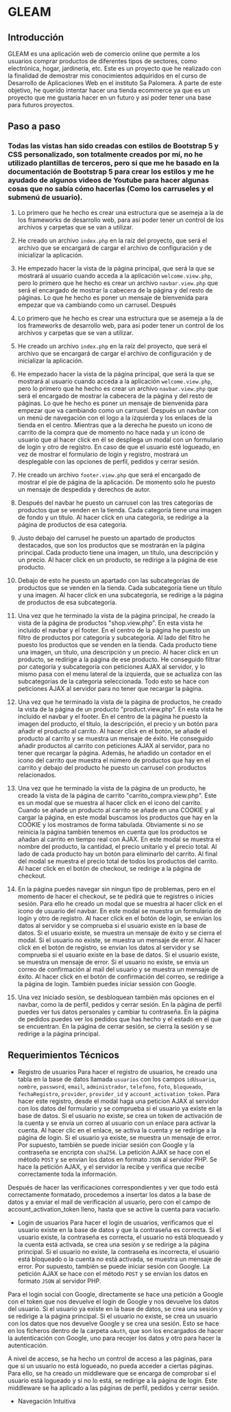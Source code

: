# GLEAM

## Introducción

GLEAM es una aplicación web de comercio online que permite a los usuarios comprar productos de diferentes tipos de sectores, como electrónica, hogar, jardinería, etc. Este es un proyecto que he realizado con la finalidad de demostrar mis conocimientos adquiridos en el curso de Desarrollo de Aplicaciones Web en el instituto Sa Palomera. A parte de este objetivo, he querido intentar hacer una tienda ecommerce ya que es un proyecto que me gustaría hacer en un futuro y así poder tener una base para futuros proyectos. 




## Paso a paso

### Todas las vistas han sido creadas con estilos de Bootstrap 5 y CSS personalizado, son totalmente creados por mí, no he utilizado plantillas de terceros, pero si que me he basado en la documentación de Bootstrap 5 para crear los estilos y me he ayudado de algunos videos de Youtube para hacer algunas cosas que no sabía cómo hacerlas (Como los carruseles y el submenú de usuario).

1. Lo primero que he hecho es crear una estructura que se asemeja a la de los frameworks de desarrollo web, para así poder tener un control de los archivos y carpetas que se van a utilizar.

2. He creado un archivo `index.php` en la raíz del proyecto, que será el archivo que se encargará de cargar el archivo de configuración y de inicializar la aplicación.

3. He empezado hacer la vista de la página principal, que será la que se mostrará al usuario cuando acceda a la aplicación `welcome.view.php`, pero lo primero que he hecho es crear un archivo `navbar.view.php` que será el encargado de mostrar la cabecera de la página y del resto de páginas. Lo que he hecho es poner un mensaje de bienvenida para empezar que va cambiando como un carrusel. Después
1. Lo primero que he hecho es crear una estructura que se asemeja a la de los frameworks de desarrollo web, para así poder tener un control de los archivos y carpetas que se van a utilizar.

2. He creado un archivo `index.php` en la raíz del proyecto, que será el archivo que se encargará de cargar el archivo de configuración y de inicializar la aplicación.

3. He empezado hacer la vista de la página principal, que será la que se mostrará al usuario cuando acceda a la aplicación `welcome.view.php`, pero lo primero que he hecho es crear un archivo `navbar.view.php` que será el encargado de mostrar la cabecera de la página y del resto de páginas. Lo que he hecho es poner un mensaje de bienvenida para empezar que va cambiando como un carrusel. Después un navbar con un menú de navegación con el logo a la izquierda y los enlaces de la tienda en el centro. Mientras que a la derecha he puesto un icono de carrito de la compra que de momento no hace nada y un icono de usuario que al hacer click en él se despliega un modal con un formulario de login y otro de registro. En caso de que el usuario esté logueado, en vez de mostrar el formulario de login y registro, mostrará un desplegable con las opciones de perfil, pedidos y cerrar sesión.

4. He creado un archivo `footer.view.php` que será el encargado de mostrar el pie de página de la aplicación. De momento solo he puesto un mensaje de despedida y derechos de autor.

5. Después del navbar he puesto un carrusel con las tres categorías de productos que se venden en la tienda. Cada categoría tiene una imagen de fondo y un título. Al hacer click en una categoría, se redirige a la página de productos de esa categoría.

6. Justo debajo del carrusel he puesto un apartado de productos destacados, que son los productos que se mostrarán en la página principal. Cada producto tiene una imagen, un título, una descripción y un precio. Al hacer click en un producto, se redirige a la página de ese producto.

7. Debajo de esto he puesto un apartado con las subcategorías de productos que se venden en la tienda. Cada subcategoría tiene un título y una imagen. Al hacer click en una subcategoría, se redirige a la página de productos de esa subcategoría.

8. Una vez que he terminado la vista de la página principal, he creado la vista de la página de productos "shop.view.php". En esta vista he incluido el navbar y el footer. En el centro de la página he puesto un filtro de productos por categoría y subcategoría. Al lado del filtro he puesto los productos que se venden en la tienda. Cada producto tiene una imagen, un título, una descripción y un precio. Al hacer click en un producto, se redirige a la página de ese producto. He conseguido filtrar por categoría y subcategoría con peticiones AJAX al servidor, y lo mismo pasa con el menu lateral de la izquierda, que se actualiza con las subcategorias de la categoria seleccionada. Todo esto se hace con peticiones AJAX al servidor para no tener que recargar la página.

9. Una vez que he terminado la vista de la página de productos, he creado la vista de la página de un producto "product.view.php". En esta vista he incluido el navbar y el footer. En el centro de la página he puesto la imagen del producto, el título, la descripción, el precio y un botón para añadir el producto al carrito. Al hacer click en el botón, se añade el producto al carrito y se muestra un mensaje de éxito. He conseguido añadir productos al carrito con peticiones AJAX al servidor, para no tener que recargar la página. Además, he añadido un contador en el icono del carrito que muestra el número de productos que hay en el carrito y debajo del producto he puesto un carrusel con productos relacionados. 

10. Una vez que he terminado la vista de la página de un producto, he creado la vista de la página de carrito "carrito_compra.view.php". Este es un modal que se muestra al hacer click en el icono del carrito. Cuando se añade un producto al carrito se añade en una COOKIE y al cargar la página, en este modal buscamos los productos que hay en la COOKIE y los mostramos de forma tabulada. Obviamente si no se reinicia la página también tenemos en cuenta que los productos se añadan al carrito en tiempo real con AJAX. En este modal se muestra el nombre del producto, la cantidad, el precio unitario y el precio total. Al lado de cada producto hay un botón para eliminarlo del carrito. Al final del modal se muestra el precio total de todos los productos del carrito. Al hacer click en el botón de checkout, se redirige a la página de checkout.

11. En la página puedes navegar sin ningun tipo de problemas, pero en el momento de hacer el checkout, se te pedirá que te registres o inicies sesión. Para ello he creado un modal que se muestra al hacer click en el icono de usuario del navbar. En este modal se muestra un formulario de login y otro de registro. Al hacer click en el botón de login, se envían los datos al servidor y se comprueba si el usuario existe en la base de datos. Si el usuario existe, se muestra un mensaje de éxito y se cierra el modal. Si el usuario no existe, se muestra un mensaje de error. Al hacer click en el botón de registro, se envían los datos al servidor y se comprueba si el usuario existe en la base de datos. Si el usuario existe, se muestra un mensaje de error. Si el usuario no existe, se envia un correo de confirmación al mail del usuario y se muestra un mensaje de éxito. Al hacer click en el botón de confirmación del correo, se redirige a la página de login. También puedes iniciar sessión con Google.

14. Una vez iniciado sesión, se desbloquean también más opciones en el navbar, como la de perfil, pedidos y cerrar sesión. En la página de perfil puedes ver tus datos personales y cambiar tu contraseña. En la página de pedidos puedes ver los pedidos que has hecho y el estado en el que se encuentran. En la página de cerrar sesión, se cierra la sesión y se redirige a la página principal.



## Requerimientos Técnicos

- Registro de usuarios
Para hacer el registro de usuarios, he creado una tabla en la base de datos llamada `usuarios` con los campos `idUsuario`, `nombre`, `password`, `email`, `administrador`, `telefono`, `foto`, `bloqueado`, `fechaRegistro`, `provider`, `provider_id` y `account_activation_token`.
Para hacer este registro, desde el modal haga una peticion AJAX al servidor con los datos del formulario y se comprueba si el usuario ya existe en la base de datos. Si el usuario no existe, se crea un token de activación de la cuenta y se envía un correo al usuario con un enlace para activar la cuenta. Al hacer clic en el enlace, se activa la cuenta y se redirige a la página de login. Si el usuario ya existe, se muestra un mensaje de error. Por supuesto, también se puede iniciar sesión con Google y la contraseña se encripta con `sha256`. La petición AJAX se hace con el método `POST` y se envían los datos en formato `JSON` al servidor PHP.
Se hace la petición AJAX, y el servidor la recibe y verifica que recibe correctamente toda la información.

Después de hacer las verificaciones correspondientes y ver que todo está correctamente formatado, procedemos a insertar los datos a la base de datos y a enviar el mail de verificación al usuario, pero con el campo de account_activation_token lleno, hasta que se active la cuenta para vaciarlo.

- Login de usuarios
Para hacer el login de usuarios, verificamos que el usuario existe en la base de datos y que la contraseña es correcta. Si el usuario existe, la contraseña es correcta, el usuario no está bloqueado y la cuenta está activada, se crea una sesión y se redirige a la página principal. Si el usuario no existe, la contraseña es incorrecta, el usuario está bloqueado o la cuenta no está activada, se muestra un mensaje de error. Por supuesto, también se puede iniciar sesión con Google. La petición AJAX se hace con el método `POST` y se envían los datos en formato `JSON` al servidor PHP.

Para el login social con Google, directamente se hace una petición a Google con el token que nos devuelve el login de Google y nos devuelve los datos del usuario. Si el usuario ya existe en la base de datos, se crea una sesión y se redirige a la página principal. Si el usuario no existe, se crea un usuario con los datos que nos devuelve Google y se crea una sesión. Esto se hace en los ficheros dentro de la carpeta `oAuth`, que son los encargados de hacer la autenticación con Google, uno para recojer los datos y otro para hacer la autenticación.

A nivel de acceso, se ha hecho un control de acceso a las páginas, para que si un usuario no está logueado, no pueda acceder a ciertas páginas. Para ello, se ha creado un middleware que se encarga de comprobar si el usuario está logueado y si no lo está, se redirige a la página de login. Este middleware se ha aplicado a las páginas de perfil, pedidos y cerrar sesión.


- Navegación Intuitiva




    